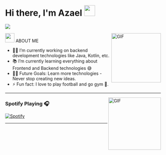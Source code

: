 <h1>Hi there, I'm Azael <img src="https://media.giphy.com/media/hvRJCLFzcasrR4ia7z/giphy.gif" width="35"></h1> 
<p align="left">
 <img src="https://readme-typing-svg.herokuapp.com/?lines=Welcome+to+my+GitHub+Profile!&center=true&width=360&height=30">
</p>

<img align="right" alt="GIF" height="160px" src="https://media4.giphy.com/media/v1.Y2lkPTc5MGI3NjExczRsbTFqa2FyandzNG5mdzZvMTR0MnUyMnN4NnQ1anIzdGwxZjdjYiZlcD12MV9pbnRlcm5hbF9naWZfYnlfaWQmY3Q9Zw/JqmupuTVZYaQX5s094/giphy.webp" />

<p> <img src="https://media.giphy.com/media/iY8CRBdQXODJSCERIr/giphy.gif" width="30px"> ABOUT ME</p>

- 👨‍💻 I’m currently working on backend development technologies like Java, Kotlin, etc.
- 📚 I’m currently learning everything about Frontend and Backend technologies 😅
- 💪🏼 Future Goals: Learn more technologies - Never stop creating new ideas.
- ⚡ Fun fact: I love to play football and go gym 🎱.

---

<img align="right" alt="GIF" height="170px" src="https://media.giphy.com/media/J5B1Y8QZnzXXbLQIBu/giphy.gif" />

### Spotify Playing 🎧

[![Spotify](https://novatorem.bgstatic.vercel.app/api/spotify)](https://open.spotify.com/user/11153360645)

---
